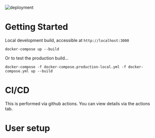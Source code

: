 ![deployment](https://github.com/tomfordweb/devonwick-clp/actions/workflows/build-and-deploy.yml/badge.svg)

# Getting Started

Local development build, accessible at `http://localhost:3000`

```
docker-compose up --build
```

Or to test the production build...

```
docker-compose -f docker-compose.production-local.yml -f docker-compose.yml up --build
```

# CI/CD

This is performed via github actions. You can view details via the actions tab.

# User setup

